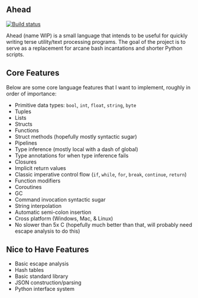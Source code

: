 Ahead
---
[![Build status](https://ci.appveyor.com/api/projects/status/79b9d994jw1dme7n?svg=true)](https://ci.appveyor.com/project/zdandoh/ahead)

Ahead (name WIP) is a small language that intends to be useful for quickly writing terse utility/text processing programs. The goal of the project is to serve as a replacement for arcane bash incantations and shorter Python scripts.

Core Features
---
Below are some core language features that I want to implement, roughly in order of importance:

- Primitive data types: `bool`, `int`, `float`, `string`, `byte`
- Tuples
- Lists
- Structs
- Functions
- Struct methods (hopefully mostly syntactic sugar)
- Pipelines
- Type inference (mostly local with a dash of global)
- Type annotations for when type inference fails
- Closures
- Implicit return values
- Classic imperative control flow (`if`, `while`, `for`, `break`, `continue`, `return`)
- Function modifiers
- Coroutines
- GC
- Command invocation syntactic sugar
- String interpolation
- Automatic semi-colon insertion
- Cross platform (Windows, Mac, & Linux)
- No slower than 5x C (hopefully much better than that, will probably need escape analysis to do this)

Nice to Have Features
---
- Basic escape analysis
- Hash tables
- Basic standard library
- JSON construction/parsing
- Python interface system
